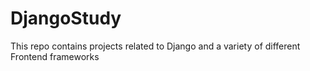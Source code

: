 # DjangoStudy
This repo contains projects related to Django and a variety of different Frontend frameworks

